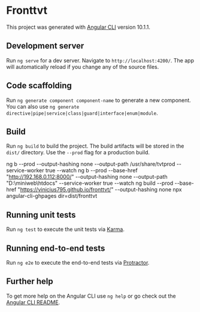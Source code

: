 # Fronttvt

This project was generated with [Angular CLI](https://github.com/angular/angular-cli) version 10.1.1.

## Development server

Run `ng serve` for a dev server. Navigate to `http://localhost:4200/`. The app will automatically reload if you change any of the source files.

## Code scaffolding

Run `ng generate component component-name` to generate a new component. You can also use `ng generate directive|pipe|service|class|guard|interface|enum|module`.

## Build

Run `ng build` to build the project. The build artifacts will be stored in the `dist/` directory. Use the `--prod` flag for a production build.

ng b --prod --output-hashing none --output-path /usr/share/tvtprod --service-worker true --watch
ng b --prod --base-href "http://192.168.0.112:8000/" --output-hashing none --output-path "D:\miniweb\htdocs" --service-worker true --watch
ng build --prod --base-href "https://vinicius795.github.io/fronttvt/" --output-hashing none
npx angular-cli-ghpages dir=dist/fronttvt

## Running unit tests

Run `ng test` to execute the unit tests via [Karma](https://karma-runner.github.io).

## Running end-to-end tests

Run `ng e2e` to execute the end-to-end tests via [Protractor](http://www.protractortest.org/).

## Further help

To get more help on the Angular CLI use `ng help` or go check out the [Angular CLI README](https://github.com/angular/angular-cli/blob/master/README.md).
